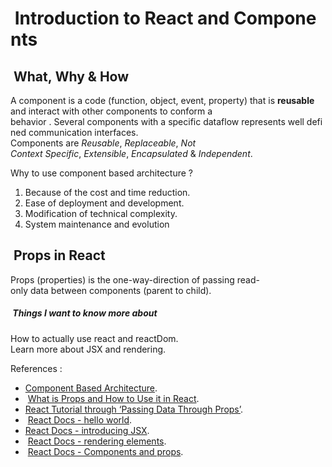 #  Introduction to React and Components

##  What, Why & How

A component is a code (function, object, event, property) that is **reusable** and interact with other components to conform a behavior . Several components with a specific dataflow represents well defined communication interfaces.
Components are *Reusable*, *Replaceable*, *Not Context Specific*, *Extensible*, *Encapsulated* & *Independent*.

Why to use component based architecture ?

1. Because of the cost and time reduction.
2. Ease of deployment and development.
3. Modification of technical complexity.
4. System maintenance and evolution

##  Props in React

Props (properties) is the one-way-direction of passing read-only data between components (parent to child).

#####  Things I want to know more about

How to actually use react and reactDom.
Learn more about JSX and rendering.

References :

* [Component Based Architecture](https://www.tutorialspoint.com/software_architecture_design/component_based_architecture.htm).
*  [What is Props and How to Use it in React](https://itnext.io/what-is-props-and-how-to-use-it-in-react-da307f500da0#:~:text=%E2%80%9CProps%E2%80%9D%20is%20a%20special%20keyword,way%20from%20parent%20to%20child).
* [React Tutorial through ‘Passing Data Through Props’](https://reactjs.org/tutorial/tutorial.html).
*  [React Docs - hello world](https://reactjs.org/docs/hello-world.html).
* [React Docs - introducing JSX](https://reactjs.org/docs/introducing-jsx.html).
*  [React Docs - rendering elements](https://reactjs.org/docs/rendering-elements.html).
*  [React Docs - Components and props](https://reactjs.org/docs/components-and-props.html).
